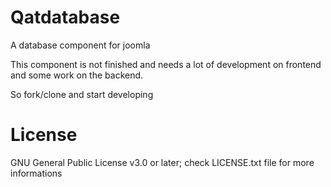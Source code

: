 # Qatdatabase
A database component for joomla

This component is not finished and needs a lot of development on frontend and some work on the backend.

So fork/clone and start developing

# License
GNU General Public License v3.0 or later; check LICENSE.txt file for more informations
